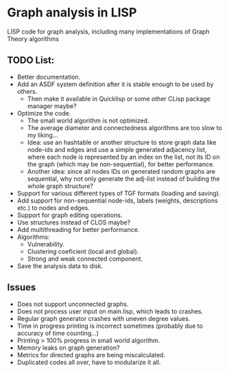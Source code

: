 # Graph analysis in LISP

LISP code for graph analysis, including many implementations of Graph Theory algorithms

## TODO List:

- Better documentation.
- Add an ASDF system definition after it is stable enough to be used by others.
    - Then make it available in Quicklisp or some other CLisp package manager maybe?
- Optimize the code.
    - The small world algorithm is not optimized.
    - The average diameter and connectedness algorithms are too slow to my liking...
    - Idea: use an hashtable or another structure to store graph data like node-ids and edges and use a simple generated adjacency list, where each node is represented by an index on the list, not its ID on the graph (which may be non-sequential), for better performance.
    - Another idea: since all nodes IDs on generated random graphs are sequential, why not only generate the adj-list instead of building the whole graph structure? 
- Support for various different types of TGF formats (loading and saving).
- Add support for non-sequential node-ids, labels (weights, descriptions etc.) to nodes and edges.
- Support for graph editing operations.
- Use structures instead of CLOS maybe?
- Add multithreading for better performance.
- Algorithms:
    - Vulnerability.
    - Clustering coeficient (local and global).
    - Strong and weak connected component.
- Save the analysis data to disk.

## Issues

- Does not support unconnected graphs.
- Does not process user input on main.lisp, which leads to crashes.
- Regular graph generator crashes with uneven degree values.
- Time in progress printing is incorrect sometimes (probably due to accuracy of time counting...)
- Printing > 100% progress in small world algorithm.
- Memory leaks on graph generation?
- Metrics for directed graphs are being miscalculated.
- Duplicated codes all over, have to modularize it all.
